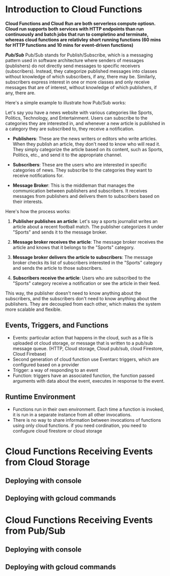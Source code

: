 # Introduction to Cloud Functions
**Cloud Functions and Cloud Run are both serverless compute optiosn. Cloud run supports both services with HTTP endpoints than run continuously and batch jobs that run to completino and terminate, whereas cloud functions are relativley short running functions (60 mins for HTTP functions and 10 mins for event-driven functions)**

***Pub/Sub***
Pub/Sub stands for Publish/Subscribe, which is a messaging pattern used in software architecture where senders of messages (publishers) do not directly send messages to specific receivers (subscribers). Instead, they categorize published messages into classes without knowledge of which subscribers, if any, there may be. Similarly, subscribers express interest in one or more classes and only receive messages that are of interest, without knowledge of which publishers, if any, there are.

Here's a simple example to illustrate how Pub/Sub works:

Let's say you have a news website with various categories like Sports, Politics, Technology, and Entertainment. Users can subscribe to the categories they are interested in, and whenever a new article is published in a category they are subscribed to, they receive a notification.

- **Publishers**: These are the news writers or editors who write articles. When they publish an article, they don't need to know who will read it. They simply categorize the article based on its content, such as Sports, Politics, etc., and send it to the appropriate channel.

- **Subscribers**: These are the users who are interested in specific categories of news. They subscribe to the categories they want to receive notifications for.

- **Message Broker**: This is the middleman that manages the communication between publishers and subscribers. It receives messages from publishers and delivers them to subscribers based on their interests.

Here's how the process works:

1. **Publisher publishes an article**: Let's say a sports journalist writes an article about a recent football match. The publisher categorizes it under "Sports" and sends it to the message broker.

2. **Message broker receives the article**: The message broker receives the article and knows that it belongs to the "Sports" category.

3. **Message broker delivers the article to subscribers**: The message broker checks its list of subscribers interested in the "Sports" category and sends the article to those subscribers.

4. **Subscribers receive the article**: Users who are subscribed to the "Sports" category receive a notification or see the article in their feed.

This way, the publisher doesn't need to know anything about the subscribers, and the subscribers don't need to know anything about the publishers. They are decoupled from each other, which makes the system more scalable and flexible.

## Events, Triggers, and Functions

- Events: particular action that happens in the cloud, such as a file is uploaded ot cloud storage, or message that is written to a pub/sub message queue. (HTTP, Cloud storage, Cloud pub/sub, cloud Firestore, Cloud Firebase)
- Second generation of cloud function use Eventarc triggers,  which are configured based on a provider
- Trigger: a way of responding to an event
- Function: triggers have an associated function, the function passed arguments with data about the event, executes in response to the event.


## Runtime Environment
- Functions run in their own environment. Each time a function is invoked, it is run in a separate instance from all other invocations. 
- There is no way to share information between invocations of functions using only cloud functions. if you need cordination, you need to confugure cloud firestore or cloud storage


# Cloud Functions Receiving Events from Cloud Storage
## Deploying with console
## Deploying with gcloud commands

# Cloud Functions Receiving Events from Pub/Sub
## Deploying with console
## Deploying with gcloud commands


